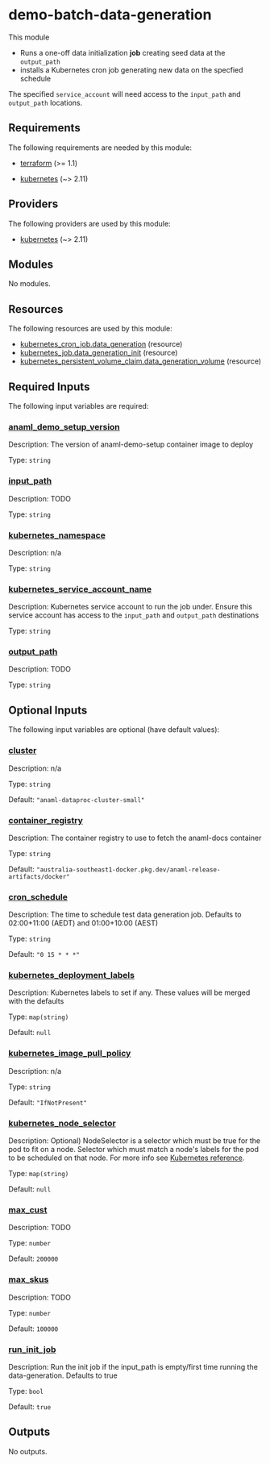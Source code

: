 <!-- BEGIN_TF_DOCS -->
# demo-batch-data-generation

This module
  - Runs a one-off data initialization **job** creating seed data at the `output_path`
  - installs a Kubernetes cron job generating new data on the specfied schedule

The specified `service_account` will need access to the `input_path` and `output_path` locations.

## Requirements

The following requirements are needed by this module:

- <a name="requirement_terraform"></a> [terraform](#requirement\_terraform) (>= 1.1)

- <a name="requirement_kubernetes"></a> [kubernetes](#requirement\_kubernetes) (~> 2.11)

## Providers

The following providers are used by this module:

- <a name="provider_kubernetes"></a> [kubernetes](#provider\_kubernetes) (~> 2.11)

## Modules

No modules.

## Resources

The following resources are used by this module:

- [kubernetes_cron_job.data_generation](https://registry.terraform.io/providers/hashicorp/kubernetes/latest/docs/resources/cron_job) (resource)
- [kubernetes_job.data_generation_init](https://registry.terraform.io/providers/hashicorp/kubernetes/latest/docs/resources/job) (resource)
- [kubernetes_persistent_volume_claim.data_generation_volume](https://registry.terraform.io/providers/hashicorp/kubernetes/latest/docs/resources/persistent_volume_claim) (resource)

## Required Inputs

The following input variables are required:

### <a name="input_anaml_demo_setup_version"></a> [anaml\_demo\_setup\_version](#input\_anaml\_demo\_setup\_version)

Description: The version of anaml-demo-setup container image to deploy

Type: `string`

### <a name="input_input_path"></a> [input\_path](#input\_input\_path)

Description: TODO

Type: `string`

### <a name="input_kubernetes_namespace"></a> [kubernetes\_namespace](#input\_kubernetes\_namespace)

Description: n/a

Type: `string`

### <a name="input_kubernetes_service_account_name"></a> [kubernetes\_service\_account\_name](#input\_kubernetes\_service\_account\_name)

Description: Kubernetes service account to run the job under. Ensure this service account has access to the `input_path` and `output_path` destinations

Type: `string`

### <a name="input_output_path"></a> [output\_path](#input\_output\_path)

Description: TODO

Type: `string`

## Optional Inputs

The following input variables are optional (have default values):

### <a name="input_cluster"></a> [cluster](#input\_cluster)

Description: n/a

Type: `string`

Default: `"anaml-dataproc-cluster-small"`

### <a name="input_container_registry"></a> [container\_registry](#input\_container\_registry)

Description: The container registry to use to fetch the anaml-docs container

Type: `string`

Default: `"australia-southeast1-docker.pkg.dev/anaml-release-artifacts/docker"`

### <a name="input_cron_schedule"></a> [cron\_schedule](#input\_cron\_schedule)

Description: The time to schedule test data generation job. Defaults to 02:00+11:00 (AEDT) and 01:00+10:00 (AEST)

Type: `string`

Default: `"0 15 * * *"`

### <a name="input_kubernetes_deployment_labels"></a> [kubernetes\_deployment\_labels](#input\_kubernetes\_deployment\_labels)

Description: Kubernetes labels to set if any. These values will be merged with the defaults

Type: `map(string)`

Default: `null`

### <a name="input_kubernetes_image_pull_policy"></a> [kubernetes\_image\_pull\_policy](#input\_kubernetes\_image\_pull\_policy)

Description: n/a

Type: `string`

Default: `"IfNotPresent"`

### <a name="input_kubernetes_node_selector"></a> [kubernetes\_node\_selector](#input\_kubernetes\_node\_selector)

Description: Optional) NodeSelector is a selector which must be true for the pod to fit on a node. Selector which must match a node's labels for the pod to be scheduled on that node. For more info see [Kubernetes reference](http://kubernetes.io/docs/user-guide/node-selection).

Type: `map(string)`

Default: `null`

### <a name="input_max_cust"></a> [max\_cust](#input\_max\_cust)

Description: TODO

Type: `number`

Default: `200000`

### <a name="input_max_skus"></a> [max\_skus](#input\_max\_skus)

Description: TODO

Type: `number`

Default: `100000`

### <a name="input_run_init_job"></a> [run\_init\_job](#input\_run\_init\_job)

Description: Run the init job if the input\_path is empty/first time running the data-generation. Defaults to true

Type: `bool`

Default: `true`

## Outputs

No outputs.
<!-- END_TF_DOCS -->